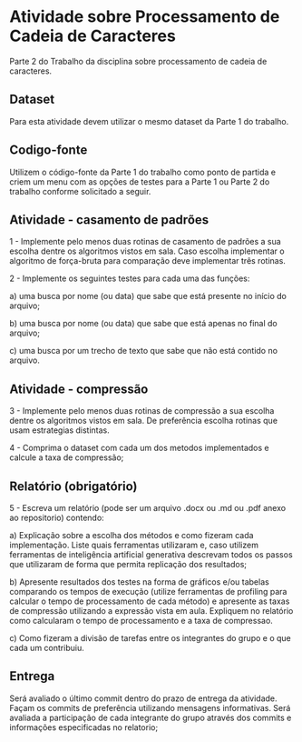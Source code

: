 # Atividade sobre Processamento de Cadeia de Caracteres

Parte 2 do Trabalho da disciplina sobre processamento de cadeia de caracteres. 

## Dataset

Para esta atividade devem utilizar o mesmo dataset da Parte 1 do trabalho. 

## Codigo-fonte

Utilizem o código-fonte da Parte 1 do trabalho como ponto de partida e criem um menu com as opções de testes para a Parte 1 ou Parte 2 do trabalho conforme solicitado a seguir.

## Atividade - casamento de padrões 

1 - Implemente pelo menos duas rotinas de casamento de padrões a sua escolha dentre os algoritmos vistos em sala. Caso escolha implementar o  algoritmo de força-bruta para comparação deve implementar três rotinas. 

2 - Implemente os seguintes testes para cada uma das funções:

a) uma busca por nome (ou data) que sabe que está presente no início do arquivo;

b) uma busca por nome (ou data) que sabe que está apenas no final do arquivo;

c) uma busca por um trecho de texto que sabe que não está contido no arquivo.

## Atividade - compressão 

3 - Implemente pelo menos duas rotinas de compressão a sua escolha dentre os algoritmos vistos em sala. De preferência escolha rotinas que usam estrategias distintas.

4 - Comprima o dataset com cada um dos metodos implementados e calcule a taxa de compressão;

## Relatório (obrigatório)

5 - Escreva um relatório (pode ser um arquivo .docx ou .md ou .pdf anexo ao repositorio) contendo:

a) Explicação sobre a escolha dos métodos e como fizeram cada implementação. 
Liste quais ferramentas utilizaram e, caso utilizem ferramentas de inteligência artificial generativa descrevam todos os passos que utilizaram de forma que permita replicação dos resultados;  

b) Apresente resultados dos testes na forma de gráficos e/ou tabelas comparando os tempos de execução (utilize ferramentas de profiling para calcular o tempo de processamento de cada método) e apresente as taxas de compressão utilizando a expressão vista em aula. Expliquem no relatório como calcularam o tempo de processamento e a taxa de compressao.

c) Como fizeram a divisão de tarefas entre os integrantes do grupo e o que cada um contribuiu.

## Entrega

Será avaliado o último commit dentro do prazo de entrega da atividade.
Façam os commits de preferência utilizando mensagens informativas. Será avaliada a participação de cada integrante do grupo através dos commits e informações especificadas no relatorio; 



